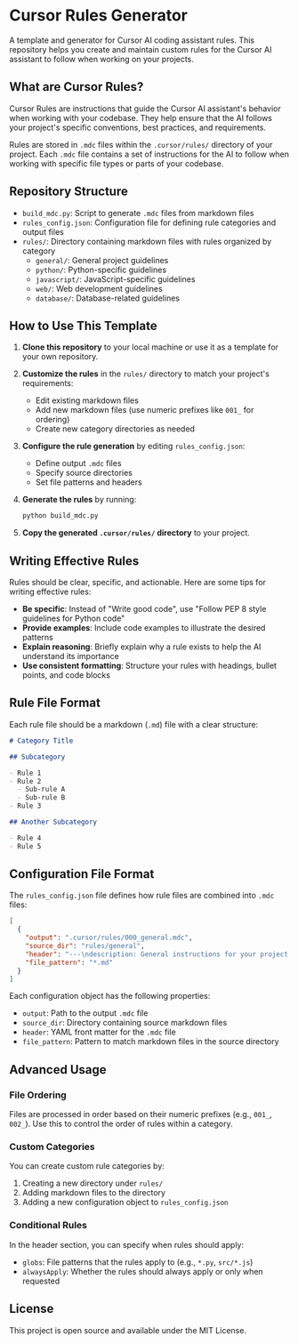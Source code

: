 # Cursor Rules Generator

A template and generator for Cursor AI coding assistant rules. This repository helps you create and maintain custom rules for the Cursor AI assistant to follow when working on your projects.

## What are Cursor Rules?

Cursor Rules are instructions that guide the Cursor AI assistant's behavior when working with your codebase. They help ensure that the AI follows your project's specific conventions, best practices, and requirements.

Rules are stored in `.mdc` files within the `.cursor/rules/` directory of your project. Each `.mdc` file contains a set of instructions for the AI to follow when working with specific file types or parts of your codebase.

## Repository Structure

- `build_mdc.py`: Script to generate `.mdc` files from markdown files
- `rules_config.json`: Configuration file for defining rule categories and output files
- `rules/`: Directory containing markdown files with rules organized by category
  - `general/`: General project guidelines
  - `python/`: Python-specific guidelines
  - `javascript/`: JavaScript-specific guidelines
  - `web/`: Web development guidelines
  - `database/`: Database-related guidelines

## How to Use This Template

1. **Clone this repository** to your local machine or use it as a template for your own repository.

2. **Customize the rules** in the `rules/` directory to match your project's requirements:
   - Edit existing markdown files
   - Add new markdown files (use numeric prefixes like `001_` for ordering)
   - Create new category directories as needed

3. **Configure the rule generation** by editing `rules_config.json`:
   - Define output `.mdc` files
   - Specify source directories
   - Set file patterns and headers

4. **Generate the rules** by running:
   ```bash
   python build_mdc.py
   ```

5. **Copy the generated `.cursor/rules/` directory** to your project.

## Writing Effective Rules

Rules should be clear, specific, and actionable. Here are some tips for writing effective rules:

- **Be specific**: Instead of "Write good code", use "Follow PEP 8 style guidelines for Python code"
- **Provide examples**: Include code examples to illustrate the desired patterns
- **Explain reasoning**: Briefly explain why a rule exists to help the AI understand its importance
- **Use consistent formatting**: Structure your rules with headings, bullet points, and code blocks

## Rule File Format

Each rule file should be a markdown (`.md`) file with a clear structure:

```markdown
# Category Title

## Subcategory

- Rule 1
- Rule 2
  - Sub-rule A
  - Sub-rule B
- Rule 3

## Another Subcategory

- Rule 4
- Rule 5
```

## Configuration File Format

The `rules_config.json` file defines how rule files are combined into `.mdc` files:

```json
[
  {
    "output": ".cursor/rules/000_general.mdc",
    "source_dir": "rules/general",
    "header": "---\ndescription: General instructions for your project.\nglobs: *\nalwaysApply: true\n---\n\n",
    "file_pattern": "*.md"
  }
]
```

Each configuration object has the following properties:

- `output`: Path to the output `.mdc` file
- `source_dir`: Directory containing source markdown files
- `header`: YAML front matter for the `.mdc` file
- `file_pattern`: Pattern to match markdown files in the source directory

## Advanced Usage

### File Ordering

Files are processed in order based on their numeric prefixes (e.g., `001_`, `002_`). Use this to control the order of rules within a category.

### Custom Categories

You can create custom rule categories by:

1. Creating a new directory under `rules/`
2. Adding markdown files to the directory
3. Adding a new configuration object to `rules_config.json`

### Conditional Rules

In the header section, you can specify when rules should apply:

- `globs`: File patterns that the rules apply to (e.g., `*.py`, `src/*.js`)
- `alwaysApply`: Whether the rules should always apply or only when requested

## License

This project is open source and available under the MIT License.